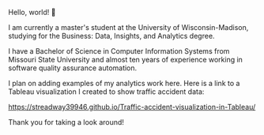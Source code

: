 Hello, world! 👋

I am currently a master's student at the University of Wisconsin-Madison, studying for the Business: Data, Insights, and Analytics degree. 

I have a Bachelor of Science in Computer Information Systems from Missouri State University and almost ten years of experience working in software quality assurance automation. 

I plan on adding examples of my analytics work here. Here is a link to a Tableau visualization I created to show traffic accident data:

https://streadway39946.github.io/Traffic-accident-visualization-in-Tableau/

Thank you for taking a look around!
